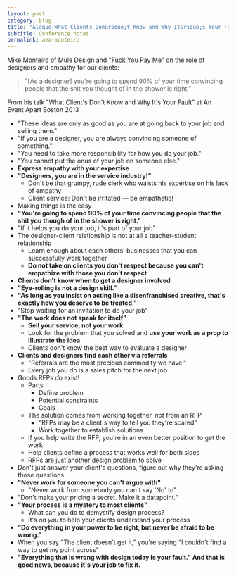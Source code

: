 ```yaml
---
layout: post
category: blog
title: "&ldquo;What Clients Don&rsquo;t Know and Why It&rsquo;s Your Fault&rdquo; with Mike Monteiro"
subtitle: Conference notes
permalink: aea-monteiro
---
```


Mike Monteiro of Mule Design and ["Fuck You Pay Me"](https://www.youtube.com/watch?v=jVkLVRt6c1U) on the role of designers and empathy for our clients:

> "[As a designer] you're going to spend 90% of your time convincing people that the shit you thought of in the shower is right."

 <p class="byline">From his talk "What Client's Don't Know and Why It's Your Fault" at An Event Apart Boston 2013</p>

<!--more-->

- "These ideas are only as good as you are at going back to your job and selling them."
- "If you are a designer, you are always convincing someone of something."
- "You need to take more responsibility for how you do your job."
- "You cannot put the onus of your job on someone else."
- **Express empathy with your expertise**
- **"Designers, you are in the service industry!"**
	- Don't be that grumpy, rude clerk who waists his expertise on his lack of empathy
	- Client service: Don't be irritated — be empathetic!
- Making things is the easy
- **"You're going to spend 90% of your time convincing people that the shit you though of in the shower is right."**
- "If it helps you do your job, it's part of your job"
- The designer-client relationship is not at all a teacher-student relationship
	- Learn enough about each others' businesses that you can successfully work together
	- **Do not take on clients you don't respect because you can't empathize with those you don't respect**
- **Clients don't know when to get a designer involved**
- **"Eye-rolling is not a design skill."**
- **"As long as you insist on acting like a disenfranchised creative, that's exactly how you deserve to be treated."**
- "Stop waiting for an invitation to do your job"
- **"The work does not speak for itself"**
	- **Sell your service, not your work**
	- Look for the problem that you solved and **use your work as a prop to illustrate the idea**
	- Clients don't know the best way to evaluate a designer
- **Clients and designers find each other via referrals**
	- "Referrals are the most precious commodity we have."
	- Every job you do is a sales pitch for the next job
- Goods RFPs *do* exist!
	- Parts
		- Define problem
		- Potential constraints
		- Goals
	- The solution comes from working together, *not* from an RFP
		- "RFPs may be a client's way to tell you they're scared"
		- Work together to establish solutions
	- If you help write the RFP, you're in an even better position to get the work
	- Help clients define a process that works well for both sides
	- RFPs are just another design problem to solve
- Don't just answer your client's questions, figure out why they're asking those questions
- **"Never work for someone you can't argue with"**
	- "Never work from somebody you can't say 'No' to"
- "Don't make your pricing a secret. Make it a datapoint."
- **"Your process is a mystery to most clients"**
	- What can you do to demystify design process?
	- It's *on you* to help your clients understand your process
- **"Do everything in your power to be right, but never be afraid to be wrong."**
- When you say "The client doesn't get it," you're saying "I couldn't find a way to get my point across"
- **"Everything that is wrong with design today is your fault." And that is good news, because it's your job to fix it.**